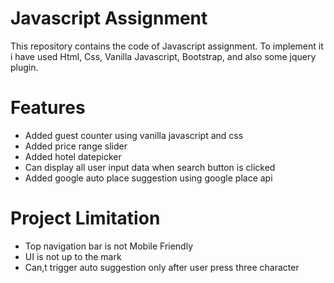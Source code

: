 # Javascript Assignment

This repository contains the code of Javascript assignment. To implement it i have used Html, Css, Vanilla Javascript, Bootstrap, and also some jquery plugin.

# Features

* Added guest counter using vanilla javascript and css
* Added price range slider 
* Added hotel datepicker 
* Can display all user input data when search button is clicked
*  Added google auto place suggestion using google place api

# Project Limitation

* Top navigation bar is not Mobile Friendly
* UI  is not up to the mark
* Can,t trigger auto suggestion only after user press three character
